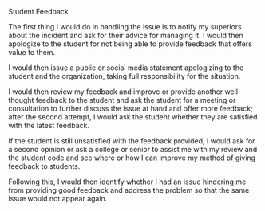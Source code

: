 Student Feedback

The first thing I would do in handling the issue is to notify my superiors about the incident and ask for their advice for managing it. 
I would then apologize to the student for not being able to provide feedback that offers value to them.

I would then issue a public or social media statement apologizing to the student and the organization, taking full responsibility for the situation.

I would then review my feedback and improve or provide another well-thought feedback to the student and ask the student for a meeting or consultation to further discuss the issue at hand and 
offer more feedback; after the second attempt, I would ask the student whether they are satisfied with the latest feedback.

If the student is still unsatisfied with the feedback provided, I would ask for a second opinion or ask a college or senior to assist me with my review 
and the student code and see where or how I can improve my method of giving feedback to students.

Following this, I would then identify whether I had an issue hindering me from providing good feedback and address the problem so that the same issue would not appear again.